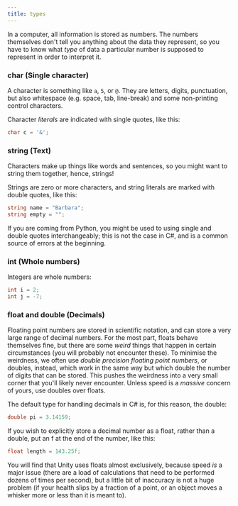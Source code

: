 ```yaml
---
title: types
---
```

In a computer, all information is stored as numbers. The numbers themselves don't tell you anything about the data they represent, so you have to know what *type* of data a particular number is supposed to represent in order to interpret it.

### char (Single character)
A character is something like `a`, `5`, or `@`. They are letters, digits, punctuation, but also whitespace (e.g. space, tab, line-break) and some non-printing control characters.

Character *literals* are indicated with single quotes, like this:

```cs
char c = '&';
```

### string (Text)
Characters make up things like words and sentences, so you might want to string them together, hence, strings!

Strings are zero or more characters, and string literals are marked with double quotes, like this:

```cs
string name = "Barbara";
string empty = "";
```

If you are coming from Python, you might be used to using single and double quotes interchangeably; this is not the case in C#, and is a common source of errors at the beginning.

### int (Whole numbers)
Integers are whole numbers:

```cs
int i = 2;
int j = -7;
```

### float and double (Decimals)
Floating point numbers are stored in scientific notation, and can store a very large range of decimal numbers. For the most part, floats behave themselves fine, but there are some *weird* things that happen in certain circumstances (you will probably not encounter these). To minimise the weirdness, we often use *double precision floating point numbers*, or doubles, instead, which work in the same way but which double the number of digits that can be stored. This pushes the weirdness into a very small corner that you'll likely never encounter. Unless speed is a *massive* concern of yours, use doubles over floats.

The default type for handling decimals in C# is, for this reason, the double:

```cs
double pi = 3.14159;
```

If you wish to explicitly store a decimal number as a float, rather than a double, put an f at the end of the number, like this:

```cs
float length = 143.25f;
```

You will find that Unity uses floats almost exclusively, because speed *is* a major issue (there are a load of calculations that need to be performed dozens of times per second), but a little bit of inaccuracy is not a huge problem (if your health slips by a fraction of a point, or an object moves a whisker more or less than it is meant to).